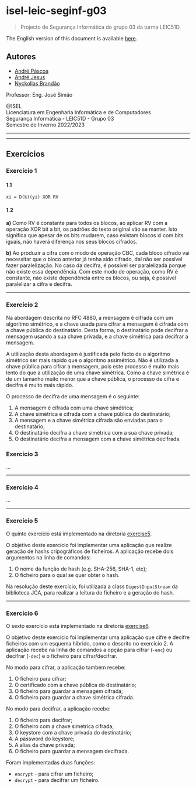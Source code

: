 # isel-leic-seginf-g03

> Projecto de Segurança Informática do grupo 03 da turma LEIC51D.

The English version of this document is available [here](README.md).

## Autores

- [André Páscoa](https://github.com/devandrepascoa)
- [André Jesus](https://github.com/andre-j3sus)
- [Nyckollas Brandão](https://github.com/Nyckoka)

Professor: Eng. José Simão

@ISEL<br>
Licenciatura em Engenharia Informática e de Computadores<br>
Segurança Informática - LEIC51D - Grupo 03<br>
Semestre de Inverno 2022/2023

---

---

## Exercícios

### Exercício 1

#### 1.1

`xi = D(k)(yi) XOR RV`

#### 1.2

**a)** Como RV é constante para todos os blocos, ao aplicar RV com a operação XOR bit a bit, os padrões do texto
original vão se manter. Isto significa que apesar de os bits mudarem, caso existam blocos xi com bits iguais, não haverá
diferença nos seus blocos cifrados.

**b)** Ao produzir a cifra com o modo de operação CBC, cada bloco cifrado vai necessitar que o bloco anterior já tenha
sido cifrado, daí não ser possível fazer paralelização. No caso da decifra, é possível ser paralelizada porque não
existe essa dependência. Com este modo de operação, como RV é constante, não existe dependência entre os blocos, ou
seja, é possível paralelizar a cifra e decifra.

---

### Exercício 2

Na abordagem descrita no RFC 4880, a mensagem é cifrada com um algoritmo simétrico, e a chave usada para cifrar a
mensagem é cifrada com a chave pública do destinatário. Desta forma, o destinatário pode decifrar a mensagem usando a
sua chave privada, e a chave simétrica para decifrar a mensagem.

A utilização desta abordagem é justificada pelo facto de o algoritmo simétrico ser mais rápido que o algoritmo
assimétrico. Não é utilizada a chave pública para cifrar a mensagem, pois este processo é muito mais lento do que a
utilização de uma chave simétrica. Como a chave simétrica é de um tamanho muito menor que a chave pública, o processo de
cifra e decifra é muito mais rápido.

O processo de decifra de uma mensagem é o seguinte:

1. A mensagem é cifrada com uma chave simétrica;
2. A chave simétrica é cifrada com a chave pública do destinatário;
3. A mensagem e a chave simétrica cifrada são enviadas para o destinatário;
4. O destinatário decifra a chave simétrica com a sua chave privada;
5. O destinatário decifra a mensagem com a chave simétrica decifrada.

### Exercício 3

...

---

### Exercício 4

...

---

### Exercício 5

O quinto exercício está implementado na diretoria [exercise5](./src/main/kotlin/exercise5).

O objetivo deste exercício foi implementar uma aplicação que realize geração de hashs cripográficos de ficheiros.
A aplicação recebe dois argumentos na linha de comandos:

1. O nome da função de hash (e.g. SHA-256, SHA-1, etc);
2. O ficheiro para o qual se quer obter o hash.

Na resolução deste exercício, foi utilizada a class `DigestInputStream` da biblioteca JCA, para realizar a leitura do
ficheiro e a geração do hash.

---

### Exercício 6

O sexto exercício está implementado na diretoria [exercise6](./src/main/kotlin/exercise6).

O objetivo deste exercício foi implementar uma aplicação que cifre e decifre ficheiros com um esquema híbrido, como o
descrito no exercício 2.
A aplicação recebe na linha de comandos a opção para cifrar (`-enc`) ou decifrar (`-dec`) e o ficheiro para
cifrar/decifrar.

No modo para cifrar, a aplicação também recebe:

1. O ficheiro para cifrar;
2. O certificado com a chave pública do destinatário;
3. O ficheiro para guardar a mensagem cifrada;
4. O ficheiro para guardar a chave simétrica cifrada.

No modo para decifrar, a aplicação recebe:

1. O ficheiro para decifrar;
2. O ficheiro com a chave simétrica cifrada;
3. O keystore com a chave privada do destinatário;
4. A password do keystore;
5. A alias da chave privada;
6. O ficheiro para guardar a mensagem decifrada.

Foram implementadas duas funções:

* `encrypt` - para cifrar um ficheiro;
* `decrypt` - para decifrar um ficheiro.
